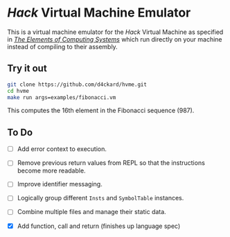 # *Hack* Virtual Machine Emulator

This is a virtual machine emulator for the *Hack* Virtual
Machine as specified in [*The Elements of Computing Systems*](https://www.nand2tetris.org/)
which run directly on your machine instead of compiling to
their assembly.

## Try it out

```sh
git clone https://github.com/d4ckard/hvme.git
cd hvme
make run args=examples/fibonacci.vm
```

This computes the 16th element in the Fibonacci sequence (987).

## To Do

- [ ] Add error context to execution.

- [ ] Remove previous return values from REPL
      so that the instructions become more readable.

- [ ] Improve identifier messaging.

- [ ] Logically group different `Insts` and `SymbolTable` instances.

- [ ] Combine multiple files and manage their static data.

- [x] Add function, call and return (finishes up language spec)
